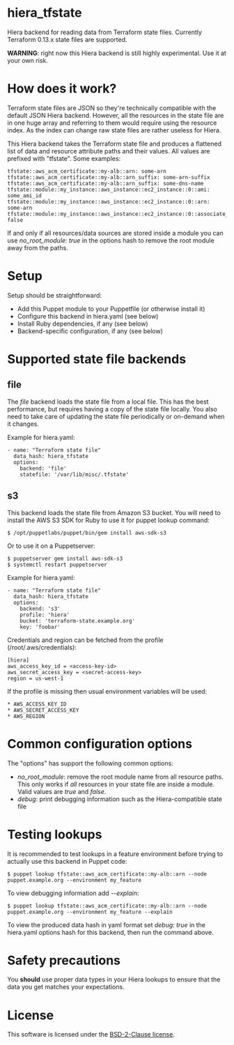 # hiera_tfstate

Hiera backend for reading data from Terraform state files. Currently Terraform
0.13.x state files are supported.

**WARNING**: right now this Hiera backend is still highly experimental. Use it
at your own risk.

# How does it work?

Terraform state files are JSON so they're technically compatible with the
default JSON Hiera backend. However, all the resources in the state file are in
one huge array and referring to them would require using the resource index.
As the index can change raw state files are rather useless for Hiera.

This Hiera backend takes the Terraform state file and produces a flattened list
of data and resource attribute paths and their values. All values are prefixed
with "tfstate". Some examples:

    tfstate::aws_acm_certificate::my-alb::arn: some-arn
    tfstate::aws_acm_certificate::my-alb::arn_suffix: some-arn-suffix
    tfstate::aws_acm_certificate::my-alb::arn_suffix: some-dns-name
    tfstate::module::my_instance::aws_instance::ec2_instance::0::ami: some_ami_id
    tfstate::module::my_instance::aws_instance::ec2_instance::0::arn: some-arn
    tfstate::module::my_instance::aws_instance::ec2_instance::0::associate_public_ip_address: false

If and only if all resources/data sources are stored inside a module you can
use *no_root_module: true* in the options hash to remove the root module away
from the paths.

# Setup

Setup should be straightforward:

* Add this Puppet module to your Puppetfile (or otherwise install it)
* Configure this backend in hiera.yaml (see below)
* Install Ruby dependencies, if any (see below)
* Backend-specific configuration, if any (see below)

# Supported state file backends

## file

The *file* backend loads the state file from a local file. This has the best
performance, but requires having a copy of the state file locally. You also
need to take care of updating the state file periodically or on-demand when it
changes.

Example for hiera.yaml:

    - name: "Terraform state file"
      data_hash: hiera_tfstate
      options:
        backend: 'file'
        statefile: '/var/lib/misc/.tfstate'

## s3

This backend loads the state file from Amazon S3 bucket. You will need to
install the AWS S3 SDK for Ruby to use it for puppet lookup command:

    $ /opt/puppetlabs/puppet/bin/gem install aws-sdk-s3

Or to use it on a Puppetserver:

    $ puppetserver gem install aws-sdk-s3
    $ systemctl restart puppetserver

Example for hiera.yaml:

    - name: "Terraform state file"
      data_hash: hiera_tfstate
      options:
        backend: 's3'
        profile: 'hiera'
        bucket: 'terraform-state.example.org'
        key: 'foobar'

Credentials and region can be fetched from the profile (/root/.aws/credentials):

    [hiera]
    aws_access_key_id = <access-key-id>
    aws_secret_access_key = <secret-access-key>
    region = us-west-1

If the profile is missing then usual environment variables will be used:

    * AWS_ACCESS_KEY_ID
    * AWS_SECRET_ACCESS_KEY
    * AWS_REGION

# Common configuration options

The "options" has support the following common options:

* *no_root_module*: remove the root module name from all resource paths. This only works if *all* resources in your state file are inside a module. Valid values are *true* and *false*.
* *debug*: print debugging information such as the Hiera-compatible state file

# Testing lookups

It is recommended to test lookups in a feature environment before trying to actually use this backend in Puppet code:

    $ puppet lookup tfstate::aws_acm_certificate::my-alb::arn --node puppet.example.org --environment my_feature

To view debugging information add *--explain*:

    $ puppet lookup tfstate::aws_acm_certificate::my-alb::arn --node puppet.example.org --environment my_feature --explain

To view the produced data hash in yaml format set *debug: true* in the
hiera.yaml options hash for this backend, then run the command above.

# Safety precautions

You **should** use proper data types in your Hiera lookups to ensure that the data
you get matches your expectations.

# License

This software is licensed under the [BSD-2-Clause license](LICENSE).
